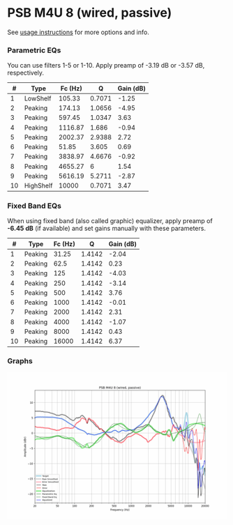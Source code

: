 # PSB M4U 8 (wired, passive)
See [usage instructions](https://github.com/jaakkopasanen/AutoEq#usage) for more options and info.

### Parametric EQs
You can use filters 1-5 or 1-10. Apply preamp of -3.19 dB or -3.57 dB, respectively.

|   # | Type      |   Fc (Hz) |      Q |   Gain (dB) |
|-----|-----------|-----------|--------|-------------|
|   1 | LowShelf  |    105.33 | 0.7071 |       -1.25 |
|   2 | Peaking   |    174.13 | 1.0656 |       -4.95 |
|   3 | Peaking   |    597.45 | 1.0347 |        3.63 |
|   4 | Peaking   |   1116.87 | 1.686  |       -0.94 |
|   5 | Peaking   |   2002.37 | 2.9388 |        2.72 |
|   6 | Peaking   |     51.85 | 3.605  |        0.69 |
|   7 | Peaking   |   3838.97 | 4.6676 |       -0.92 |
|   8 | Peaking   |   4655.27 | 6      |        1.54 |
|   9 | Peaking   |   5616.19 | 5.2711 |       -2.87 |
|  10 | HighShelf |  10000    | 0.7071 |        3.47 |

### Fixed Band EQs
When using fixed band (also called graphic) equalizer, apply preamp of **-6.45 dB** (if available) and set gains manually with these parameters.

|   # | Type    |   Fc (Hz) |      Q |   Gain (dB) |
|-----|---------|-----------|--------|-------------|
|   1 | Peaking |     31.25 | 1.4142 |       -2.04 |
|   2 | Peaking |     62.5  | 1.4142 |        0.23 |
|   3 | Peaking |    125    | 1.4142 |       -4.03 |
|   4 | Peaking |    250    | 1.4142 |       -3.14 |
|   5 | Peaking |    500    | 1.4142 |        3.76 |
|   6 | Peaking |   1000    | 1.4142 |       -0.01 |
|   7 | Peaking |   2000    | 1.4142 |        2.31 |
|   8 | Peaking |   4000    | 1.4142 |       -1.07 |
|   9 | Peaking |   8000    | 1.4142 |        0.43 |
|  10 | Peaking |  16000    | 1.4142 |        6.37 |

### Graphs
![](./PSB%20M4U%208%20(wired,%20passive).png)
